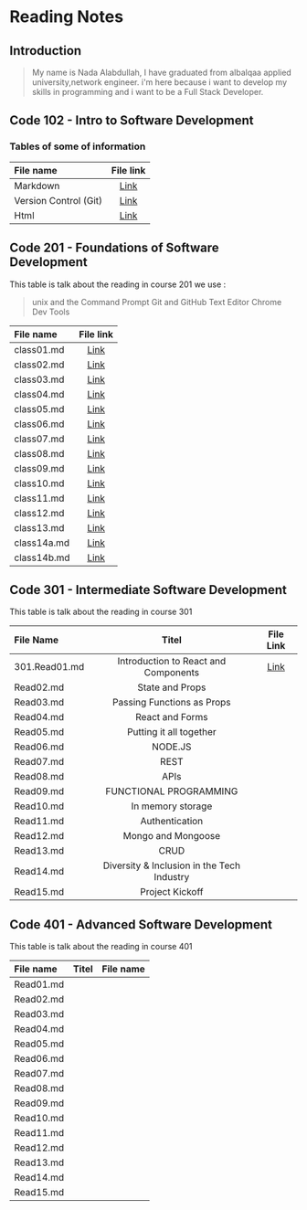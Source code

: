 # Reading Notes

## Introduction
>My name is Nada Alabdullah, I have graduated from albalqaa applied university,network engineer.
i'm here because i want to develop my skills in programming and i want to be a Full Stack Developer.


 
## Code 102 - Intro to Software Development

### Tables of some of information

| File name      | File link     |
| :------------- | :----------: | 
|  Markdown | [Link](https://nada0795.github.io/reading-notes/101,102%20Course/read01)|
|Version Control (Git)|[Link](https://nada0795.github.io/reading-notes/101,102%20Course/read02)| 
| Html   | [Link](https://nada0795.github.io/reading-notes/101,102%20Course/read03)| 


## Code 201 - Foundations of Software Development
This table is talk about the reading in course 201
we use :

> unix and the Command Prompt
> Git and GitHub
> Text Editor
> Chrome Dev Tools

| File name      | File link     |
| :------------- | :----------:  | 
|  class01.md    | [Link](https://nada0795.github.io/reading-notes/201%20Course/class01)|
|  class02.md    | [Link](https://nada0795.github.io/reading-notes/201%20Course/class02)| 
|  class03.md    |[Link](https://nada0795.github.io/reading-notes/201%20Course/class03)|  
|  class04.md    | [Link](https://nada0795.github.io/reading-notes/201%20Course/class04)|
|  class05.md    | [Link](https://nada0795.github.io/reading-notes/201%20Course/class05)| 
|  class06.md    | [Link](https://nada0795.github.io/reading-notes/201%20Course/class06)|
|  class07.md    | [Link](https://nada0795.github.io/reading-notes/201%20Course/class07)| 
|  class08.md    |[Link](https://nada0795.github.io/reading-notes/201%20Course/class08)| 
|  class09.md    | [Link](https://nada0795.github.io/reading-notes/201%20Course/class09)|
|  class10.md    | [Link](https://nada0795.github.io/reading-notes/201%20Course/class10)| 
|  class11.md    | [Link](https://nada0795.github.io/reading-notes/201%20Course/class11)| 
|  class12.md    | [Link](https://nada0795.github.io/reading-notes/201%20Course/class12)| 
|  class13.md    | [Link](https://nada0795.github.io/reading-notes/201%20Course/class13)|
|  class14a.md   | [Link](https://nada0795.github.io/reading-notes/201%20Course/class14a)|
|  class14b.md   | [Link](https://nada0795.github.io/reading-notes/201%20Course/class14b)|




## Code 301 - Intermediate Software Development
This table is talk about the reading in course 301

| File Name      | Titel         |  File Link     |
| :------------- | :----------:  |  :----------:  |
| 301.Read01.md|Introduction to React and Components|[Link](https://nada0795.github.io/reading-notes/301%20Course/301.Read01)|
|  Read02.md    |  State and Props|           |
|  Read03.md     | Passing Functions as Props |   |          |    
|  Read04.md    | React and Forms | |          | 
|  Read05.md     | Putting it all together | |          | 
|  Read06.md    | NODE.JS | |          | 
|  Read07.md    | REST | |          | 
|  Read08.md    | APIs | |          | 
|  Read09.md    | FUNCTIONAL PROGRAMMING | |          | 
|  Read10.md    | In memory storage | |          | 
|  Read11.md    | Authentication | |          | 
|  Read12.md    | Mongo and Mongoose | |          | 
|  Read13.md    | CRUD | |          | 
|  Read14.md    | Diversity & Inclusion in the Tech Industry | |          | 
|  Read15.md    | Project Kickoff | |          | 




## Code 401 - Advanced Software Development
This table is talk about the reading in course 401



| File name      | Titel         |  File name      |
| :------------- | :----------:  |  :----------:   |
|  Read01.md    | | |          |
|  Read02.md    |  | |          |
|  Read03.md     |  |   |          |    
|  Read04.md    |  | |          | 
|  Read05.md     |  | |          | 
|  Read06.md    |  | |          | 
|  Read07.md    | | |          | 
|  Read08.md    |  | |          | 
|  Read09.md    |  | |          | 
|  Read10.md    |  | |          | 
|  Read11.md    |  | |          | 
|  Read12.md    |  | |          | 
|  Read13.md    |  | |          | 
|  Read14.md    |  | |          | 
|  Read15.md    |  | |          | 